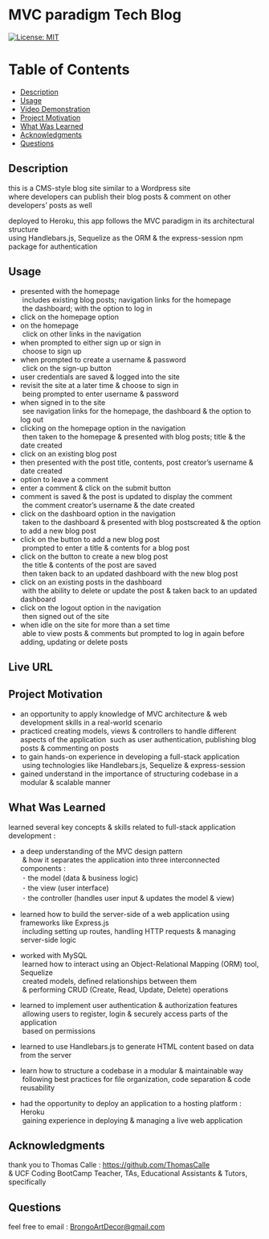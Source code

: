   # MVC paradigm Tech Blog

  [![License: MIT](https://img.shields.io/badge/License-MIT-yellow.svg)](https://opensource.org/licenses/MIT)
  
  # Table of Contents

  * [Description](#description)
  * [Usage](#usage)
  * [Video Demonstration](#video-demonstration)
  * [Project Motivation](#project-motivation)
  * [What Was Learned](#what-was-learned)
  * [Acknowledgments](#acknowledgments)
  * [Questions](#questions)
  
  ## Description

  this is a CMS-style blog site similar to a Wordpress site <br>
  where developers can publish their blog posts & comment on other developers’ posts as well <br>
  
  deployed to Heroku, this app follows the MVC paradigm in its architectural structure <br>
  using Handlebars.js, Sequelize as the ORM & the express-session npm package for authentication
  
  ## Usage 

  - presented with the homepage <br>
  &nbsp;includes existing blog posts; navigation links for the homepage <br>
  &nbsp;the dashboard; with the option to log in <br>
  - click on the homepage option <br>
  - on the homepage <br>
  &nbsp;click on other links in the navigation <br>
  - when prompted to either sign up or sign in <br>
  &nbsp;choose to sign up <br>
  - when prompted to create a username & password <br>
  &nbsp;click on the sign-up button <br>
  - user credentials are saved & logged into the site <br>
  - revisit the site at a later time & choose to sign in <br>
  &nbsp;being prompted to enter username & password <br>
  - when signed in to the site <br>
  &nbsp;see navigation links for the homepage, the dashboard & the option to log out <br>
  - clicking on the homepage option in the navigation <br>
  &nbsp;then taken to the homepage & presented with blog posts; title & the date created <br>
  - click on an existing blog post <br>
  - then presented with the post title, contents, post creator’s username & date created <br>
  - option to leave a comment <br>
  - enter a comment & click on the submit button <br>
  - comment is saved & the post is updated to display the comment <br>
  &nbsp;the comment creator’s username & the date created <br>
  - click on the dashboard option in the navigation <br>
  &nbsp;taken to the dashboard & presented with blog postscreated & the option to add a new blog post <br>
  - click on the button to add a new blog post <br>
  &nbsp;prompted to enter a title & contents for a blog post <br>
  - click on the button to create a new blog post <br>
  &nbsp;the title & contents of the post are saved <br>
  &nbsp;then taken back to an updated dashboard with the new blog post <br>
  - click on an existing posts in the dashboard <br>
  &nbsp;with the ability to delete or update the post & taken back to an updated dashboard <br>
  - click on the logout option in the navigation <br>
  &nbsp;then signed out of the site <br>
  - when idle on the site for more than a set time <br>
  &nbsp;able to view posts & comments but prompted to log in again before adding, updating or delete posts

  ## Live URL 

  ## Project Motivation

  - an opportunity to apply knowledge of MVC architecture & web development skills in a real-world scenario 
  - practiced creating models, views & controllers to handle different aspects of the application
  &nbsp;such as user authentication, publishing blog posts & commenting on posts
  - to gain hands-on experience in developing a full-stack application 
  &nbsp;using technologies like Handlebars.js, Sequelize & express-session
  - gained understand in the importance of structuring codebase in a modular & scalable manner

  ## What Was Learned

  learned several key concepts & skills related to full-stack application development :

  - a deep understanding of the MVC design pattern  <br>
  &nbsp;& how it separates the application into three interconnected components :  <br>
  &nbsp;･ the model (data & business logic)  <br>
  &nbsp;･ the view (user interface)  <br>
  &nbsp;･ the controller (handles user input & updates the model & view)

  - learned how to build the server-side of a web application using frameworks like Express.js  <br>
  &nbsp;including setting up routes, handling HTTP requests & managing server-side logic  <br>

  - worked with MySQL  <br>
  &nbsp;learned how to interact using an Object-Relational Mapping (ORM) tool, Sequelize  <br>
  &nbsp;created models, defined relationships between them  <br> 
  &nbsp;& performing CRUD (Create, Read, Update, Delete) operations  <br>

  - learned to implement user authentication & authorization features  <br>
  &nbsp;allowing users to register, login & securely access parts of the application  <br> 
  &nbsp;based on permissions

  - learned to use Handlebars.js to generate HTML content based on data from the server

  - learn how to structure a codebase in a modular & maintainable way  <br>
  &nbsp;following best practices for file organization, code separation & code reusability

  - had the opportunity to deploy an application to a hosting platform : Heroku  <br>
  &nbsp;gaining experience in deploying & managing a live web application

  ## Acknowledgments

  thank you to Thomas Calle : https://github.com/ThomasCalle <br>
  & UCF Coding BootCamp Teacher, TAs, Educational Assistants & Tutors, <br>
  specifically 

  ## Questions

  feel free to email : BrongoArtDecor@gmail.com